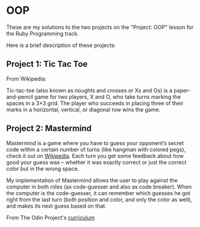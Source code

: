 # OOP

These are my solutions to the two projects on the "Project: OOP" lesson for the Ruby Programming track.

Here is a brief description of these projects:

## Project 1: Tic Tac Toe

From Wikipedia:

Tic-tac-toe (also known as noughts and crosses or Xs and Os) is a paper-and-pencil game for two players, X and O, who take 
turns marking the spaces in a 3×3 grid. The player who succeeds in placing three of their marks in a horizontal, vertical, 
or diagonal row wins the game.

## Project 2: Mastermind

Mastermind is a game where you have to guess your opponent’s secret code within a certain number of turns (like hangman with 
colored pegs), check it out on [Wikipedia](https://en.wikipedia.org/wiki/Mastermind_(board_game)). Each turn you get some feedback 
about how good your guess was – whether it was exactly correct or just the correct color but in the wrong space.

My implementation of Mastermind allows the user to play against the computer in both roles (as code-guesser and also as code breaker).
When the computer is the code-guesser, it can remember which guesses he got right from the last turn (both position and color, and 
only the color as well), and makes its next guess based on that.

From The Odin Project's [curriculum](https://www.theodinproject.com/courses/ruby-programming/lessons/oop)

